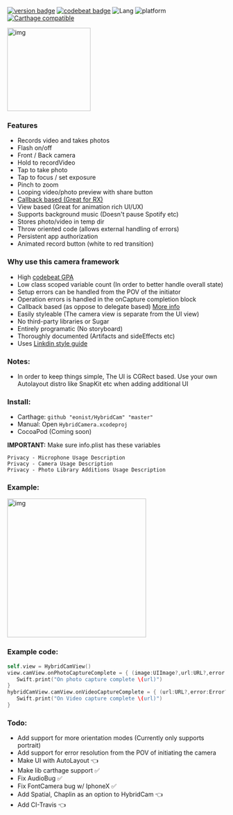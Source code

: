 [![version badge](https://img.shields.io/badge/Version-1.0-blue.svg?longCache=true)](https://img.shields.io/badge/SDK-0.1-blue.svg?longCache=true) [![codebeat badge](https://codebeat.co/badges/d8d0fcdb-096c-41c0-ac20-b063051b752b)](https://codebeat.co/projects/github-com-eonist-hybridcamera-master) ![Lang](https://img.shields.io/badge/Language-Swift%205.0-orange.svg) ![platform](https://img.shields.io/badge/Platform-iOS_12.0-blue.svg)
[![Carthage compatible](https://img.shields.io/badge/Carthage-compatible-4BC51D.svg?style=flat)](https://github.com/Carthage/Carthage)

<img width="192" alt="img" src="https://rawgit.com/stylekit/img/master/vid_edited_2_2mb.gif">

### Features
- Records video and takes photos
- Flash on/off
- Front / Back camera
- Hold to recordVideo
- Tap to take photo
- Tap to focus / set exposure
- Pinch to zoom
- Looping video/photo preview with share button
- [Callback based (Great for RX)](https://medium.cobeisfresh.com/why-you-shouldn-t-use-delegates-in-swift-7ef808a7f16b)
- View based (Great for animation rich UI/UX)
- Supports background music (Doesn't pause Spotify etc)
- Stores photo/video in temp dir
- Throw oriented code (allows external handling of errors)
- Persistent app authorization
- Animated record button (white to red transition)

### Why use this camera framework
- High [codebeat GPA](https://codebeat.co/projects/github-com-eonist-hybridcamera-master)
- Low class scoped variable count (In order to better handle overall state)
- Setup errors can be handled from the POV of the initiator
- Operation errors is handled in the onCapture completion block
- Callback based (as oppose to delegate based) [More info](https://medium.cobeisfresh.com/why-you-shouldn-t-use-delegates-in-swift-7ef808a7f16b)
- Easily styleable (The camera view is separate from the UI view)
- No third-party libraries or Sugar
- Entirely programatic (No storyboard)
- Thoroughly documented (Artifacts and sideEffects etc)
- Uses [Linkdin style guide](https://github.com/linkedin/swift-style-guide)

### Notes:
- In order to keep things simple, The UI is CGRect based. Use your own Autolayout distro like SnapKit etc when adding additional UI

### Install:
- Carthage: `github "eonist/HybridCam" "master"`
- Manual: Open `HybridCamera.xcodeproj`
- CocoaPod (Coming soon)  

**IMPORTANT:** Make sure info.plist has these variables  
 ```
Privacy - Microphone Usage Description   
Privacy - Camera Usage Description  
Privacy - Photo Library Additions Usage Description  
```

### Example:
<img width="320" alt="img" src="https://rawgit.com/stylekit/img/master/Image from iOS.jpg">


### Example code:   
```swift
self.view = HybridCamView()
view.camView.onPhotoCaptureComplete = { (image:UIImage?,url:URL?,error:Error?) in
   Swift.print("On photo capture complete \(url)")
}
hybridCamView.camView.onVideoCaptureComplete = { (url:URL?,error:Error?) in
   Swift.print("On Video capture complete \(url)")
}
```
### Todo:
- Add support for more orientation modes (Currently only supports portrait)
- Add support for error resolution from the POV of initiating the camera
- Make UI with AutoLayout 👈
- Make lib carthage support ✅
- Fix AudioBug ✅
- Fix FontCamera bug w/ IphoneX ✅
- Add Spatial, Chaplin as an option to HybridCam 👈
- Add CI-Travis 👈
